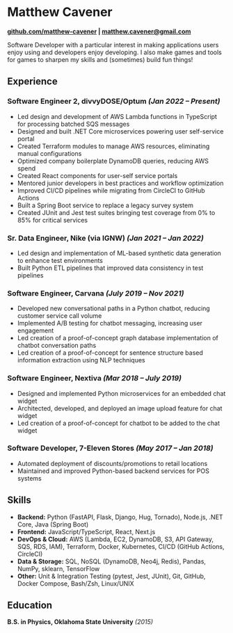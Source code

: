 # Matthew Cavener

**[github.com/matthew-cavener](https://github.com/matthew-cavener) | <matthew.cavener@gmail.com>**

Software Developer with a particular interest in making applications users enjoy using and developers enjoy developing. I also make games and tools for games to sharpen my skills and (sometimes) build fun things!

## Experience

### Software Engineer 2, divvyDOSE/Optum *(Jan 2022 – Present)*

- Led design and development of AWS Lambda functions in TypeScript for processing batched SQS messages
- Designed and built .NET Core microservices powering user self-service portal
- Created Terraform modules to manage AWS resources, eliminating manual configurations
- Optimized company boilerplate DynamoDB queries, reducing AWS spend
- Created React components for user-self service portals
- Mentored junior developers in best practices and workflow optimization
- Improved CI/CD pipelines while migrating from CircleCI to GitHub Actions
- Built a Spring Boot service to replace a legacy survey system
- Created JUnit and Jest test suites bringing test coverage from 0% to 85% for critical services

### Sr. Data Engineer, Nike (via IGNW) *(Jan 2021 – Jan 2022)*

- Led design and implementation of ML-based synthetic data generation to enhance test environments
- Built Python ETL pipelines that improved data consistency in test pipelines

### Software Engineer, Carvana *(July 2019 – Nov 2021)*

- Developed new conversational paths in a Python chatbot, reducing customer service call volume
- Implemented A/B testing for chatbot messaging, increasing user engagement
- Led creation of a proof-of-concept graph database implementation of chatbot conversation paths
- Led creation of a proof-of-concept for sentence structure based information extraction using NLP techniques

### Software Engineer, Nextiva *(Mar 2018 – July 2019)*

- Designed and implemented Python microservices for an embedded chat widget
- Architected, developed, and deployed an image upload feature for chat widget
- Led creation of a proof-of-concept for chatbot to be added to the chat widget

### Software Developer, 7-Eleven Stores *(May 2017 – Jan 2018)*

- Automated deployment of discounts/promotions to retail locations
- Maintained and improved Python-based backend services for POS systems

## Skills

- **Backend:** Python (FastAPI, Flask, Django, Hug, Tornado), Node.js, .NET Core, Java (Spring Boot)
- **Frontend:** JavaScript/TypeScript, React, Next.js
- **DevOps & Cloud:** AWS (Lambda, EC2, DynamoDB, S3, API Gateway, SQS, RDS, IAM), Terraform, Docker, Kubernetes, CI/CD (GitHub Actions, CircleCI)
- **Data & Storage:** SQL, NoSQL (DynamoDB, Neo4j, Redis), Pandas, NumPy, sklearn, TensorFlow
- **Other:** Unit & Integration Testing (pytest, Jest, JUnit), Git, GitHub, Docker Compose, Bash/Zsh, Linux/UNIX

## Education

**B.S. in Physics, Oklahoma State University** *(2015)*

